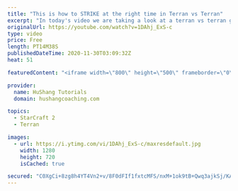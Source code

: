 ```yaml
---
title: "This is how to STRIKE at the right time in Terran vs Terran"
excerpt: "In today's video we are taking a look at a terran vs terran game I played that showcases some patience and how I like to calculate when it's the correct time to attack!  Coaching -------------------------------------------------------------------------- Website: https://www.hushangcoaching.com  Interested"
originalUrl: https://youtube.com/watch?v=1DAhj_ExS-c
type: video
price: Free
length: PT14M38S
publishedDateTime: 2020-11-30T03:09:32Z
heat: 51

featuredContent: "<iframe width=\"800\" height=\"500\" frameborder=\"0\" src=\"https://www.youtube.com/embed/1DAhj_ExS-c\" allow=\"accelerometer; autoplay; encrypted-media; gyroscope; picture-in-picture\" allowfullscreen></iframe>"

provider:
  name: HuShang Tutorials
  domain: hushangcoaching.com

topics:
  - StarCraft 2
  - Terran

images:
  - url: https://i.ytimg.com/vi/1DAhj_ExS-c/maxresdefault.jpg
    width: 1280
    height: 720
    isCached: true

secured: "C0XgCi+8zg8h4YT4Vn2+v/8F0dFIf1fxtcMFS/nxM+1ok9tB+Qwq3ajkSj/KACLES2a7u5F7VmQDYa9Bv8Pm3gHi8k4yDW1lYBGT1pZgKNw6r5u32ay3bwGb+Gu5AYMrBUxWq5c9ObO9nJAd/K6lar/ns5lGbwEQEr7E10BB8SwBIs6fmfihbMtX+8jrroDbrM6JuI7bD2updYySaOy2bu/KwQ3o1828KSN8vsK9ym3AJmabeJ75VJqfcLeJlsGIj6WfpctcD5/3Lv5mQRV1kdwKsRiV52smtXg9yIM2AXjOuOr9L5RTaAeRb+lyN8IHDZ9ExWF9oFb8wwp75/JLwvxLtxx341+/P6XXeJ1f1Sd0hdxEWFRbnrFTOcvj309oWOavX5m0vmgj1cNBCfLtqUokkxL18PZQIxZnUt2XYgY=;FZa33cypXXXYT8LrHeSxfg=="
---
```



